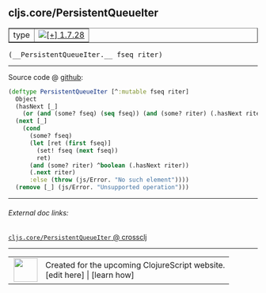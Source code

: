 ## cljs.core/PersistentQueueIter



 <table border="1">
<tr>
<td>type</td>
<td><a href="https://github.com/cljsinfo/cljs-api-docs/tree/1.7.28"><img valign="middle" alt="[+] 1.7.28" title="Added in 1.7.28" src="https://img.shields.io/badge/+-1.7.28-lightgrey.svg"></a> </td>
</tr>
</table>


 <samp>
(__PersistentQueueIter.__ fseq riter)<br>
</samp>

---







Source code @ [github](https://github.com/clojure/clojurescript/blob/r1.7.189/src/main/cljs/cljs/core.cljs#L5356-L5369):

```clj
(deftype PersistentQueueIter [^:mutable fseq riter]
  Object
  (hasNext [_]
    (or (and (some? fseq) (seq fseq)) (and (some? riter) (.hasNext riter))))
  (next [_]
    (cond
      (some? fseq)
      (let [ret (first fseq)]
        (set! fseq (next fseq))
        ret)
      (and (some? riter) ^boolean (.hasNext riter))
      (.next riter)
      :else (throw (js/Error. "No such element"))))
  (remove [_] (js/Error. "Unsupported operation")))
```

<!--
Repo - tag - source tree - lines:

 <pre>
clojurescript @ r1.7.189
└── src
    └── main
        └── cljs
            └── cljs
                └── <ins>[core.cljs:5356-5369](https://github.com/clojure/clojurescript/blob/r1.7.189/src/main/cljs/cljs/core.cljs#L5356-L5369)</ins>
</pre>

-->

---



###### External doc links:

[`cljs.core/PersistentQueueIter` @ crossclj](http://crossclj.info/fun/cljs.core.cljs/PersistentQueueIter.html)<br>

---

 <table>
<tr><td>
<img valign="middle" align="right" width="48px" src="http://i.imgur.com/Hi20huC.png">
</td><td>
Created for the upcoming ClojureScript website.<br>
[edit here] | [learn how]
</td></tr></table>

[edit here]:https://github.com/cljsinfo/cljs-api-docs/blob/master/cljsdoc/cljs.core/PersistentQueueIter.cljsdoc
[learn how]:https://github.com/cljsinfo/cljs-api-docs/wiki/cljsdoc-files

<!--

This information was too distracting to show to readers, but I'll leave it
commented here since it is helpful to:

- pretty-print the data used to generate this document
- and show how to retrieve that data



The API data for this symbol:

```clj
{:ns "cljs.core",
 :name "PersistentQueueIter",
 :type "type",
 :signature ["[fseq riter]"],
 :source {:code "(deftype PersistentQueueIter [^:mutable fseq riter]\n  Object\n  (hasNext [_]\n    (or (and (some? fseq) (seq fseq)) (and (some? riter) (.hasNext riter))))\n  (next [_]\n    (cond\n      (some? fseq)\n      (let [ret (first fseq)]\n        (set! fseq (next fseq))\n        ret)\n      (and (some? riter) ^boolean (.hasNext riter))\n      (.next riter)\n      :else (throw (js/Error. \"No such element\"))))\n  (remove [_] (js/Error. \"Unsupported operation\")))",
          :title "Source code",
          :repo "clojurescript",
          :tag "r1.7.189",
          :filename "src/main/cljs/cljs/core.cljs",
          :lines [5356 5369]},
 :full-name "cljs.core/PersistentQueueIter",
 :full-name-encode "cljs.core/PersistentQueueIter",
 :history [["+" "1.7.28"]]}

```

Retrieve the API data for this symbol:

```clj
;; from Clojure REPL
(require '[clojure.edn :as edn])
(-> (slurp "https://raw.githubusercontent.com/cljsinfo/cljs-api-docs/catalog/cljs-api.edn")
    (edn/read-string)
    (get-in [:symbols "cljs.core/PersistentQueueIter"]))
```

-->
